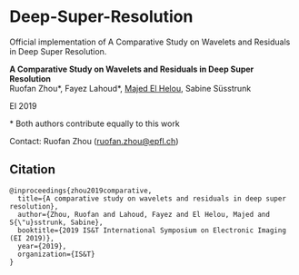 # Deep-Super-Resolution

Official implementation of A Comparative Study on Wavelets and Residuals in Deep Super Resolution.

**A Comparative Study on Wavelets and Residuals in Deep Super Resolution**  
Ruofan Zhou*, Fayez Lahoud*, [Majed El Helou](https://majedelhelou.github.io/), Sabine Süsstrunk

EI 2019

\* Both authors contribute equally to this work



Contact: Ruofan Zhou (ruofan.zhou@epfl.ch)

## Citation
```
@inproceedings{zhou2019comparative,
  title={A comparative study on wavelets and residuals in deep super resolution},
  author={Zhou, Ruofan and Lahoud, Fayez and El Helou, Majed and S{\"u}sstrunk, Sabine},
  booktitle={2019 IS&T International Symposium on Electronic Imaging (EI 2019)},
  year={2019},
  organization={IS&T}
}
```
